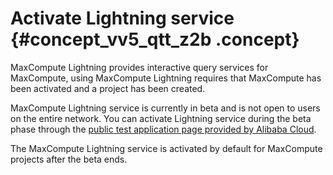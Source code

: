 # Activate Lightning service {#concept_vv5_qtt_z2b .concept}

MaxCompute Lightning provides interactive query services for MaxCompute, using MaxCompute Lightning requires that MaxCompute has been activated and a project has been created.

MaxCompute Lightning service is currently in beta and is not open to users on the entire network. You can activate Lightning service during the beta phase through the [public test application page provided by Alibaba Cloud](http://page.aliyun.com/form/MaxCLightningPP/index.htm).

The MaxCompute Lightning service is activated by default for MaxCompute projects after the beta ends.

